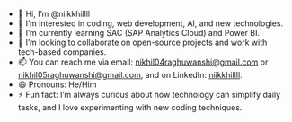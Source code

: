 - 👋 Hi, I’m @niikkhillll
- 👀 I’m interested in coding, web development, AI, and new technologies.
- 🌱 I’m currently learning SAC (SAP Analytics Cloud) and Power BI.
- 💞️ I’m looking to collaborate on open-source projects and work with tech-based companies.
- 📫 You can reach me via email: nikhil04raghuwanshi@gmail.com or nikhil05raghuwanshi@gmail.com, and on LinkedIn: [niikkhillll](https://www.linkedin.com/in/niikkhillll).
- 😄 Pronouns: He/Him
- ⚡ Fun fact: I’m always curious about how technology can simplify daily tasks, and I love experimenting with new coding techniques.

